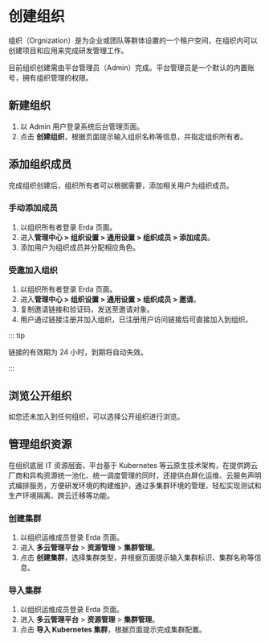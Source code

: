 # 创建组织

组织（Orgnization）是为企业或团队等群体设置的一个租户空间，在组织内可以创建项目和应用来完成研发管理工作。

目前组织创建需由平台管理员（Admin）完成。平台管理员是一个默认的内置账号，拥有组织管理的权限。



## 新建组织

1. 以 Admin 用户登录系统后台管理页面。
2. 点击 **创建组织**，根据页面提示输入组织名称等信息，并指定组织所有者。



## 添加组织成员

完成组织创建后，组织所有者可以根据需要，添加相关用户为组织成员。

### 手动添加成员

1. 以组织所有者登录 Erda 页面。
2. 进入**管理中心 > 组织设置 > 通用设置 > 组织成员 > 添加成员**。
3. 添加用户为组织成员并分配相应角色。

### 受邀加入组织

1. 以组织所有者登录 Erda 页面。
2. 进入**管理中心 > 组织设置 > 通用设置 > 组织成员 > 邀请**。
3. 复制邀请链接和验证码，发送至邀请对象。
4. 用户通过链接注册并加入组织，已注册用户访问链接后可直接加入到组织。

::: tip  

链接的有效期为 24 小时，到期将自动失效。

::: 



## 浏览公开组织

如您还未加入到任何组织，可以选择公开组织进行浏览。



## 管理组织资源

在组织底层 IT 资源层面，平台基于 Kubernetes 等云原生技术架构，在提供跨云厂商和异构资源统一池化、统一调度管理的同时，还提供白屏化运维、云服务声明式编排服务，方便研发环境的构建维护，通过多集群环境的管理，轻松实现测试和生产环境隔离、跨云迁移等功能。

### 创建集群

1. 以组织运维成员登录 Erda 页面。
2. 进入 **多云管理平台** > **资源管理** > **集群管理**。
3. 点击 **创建集群**，选择集群类型，并根据页面提示输入集群标识、集群名称等信息。

### 导入集群

1. 以组织运维成员登录 Erda 页面。
2. 进入 **多云管理平台** > **资源管理** > **集群管理**。
3. 点击 **导入 Kubernetes 集群**，根据页面提示完成集群配置。


